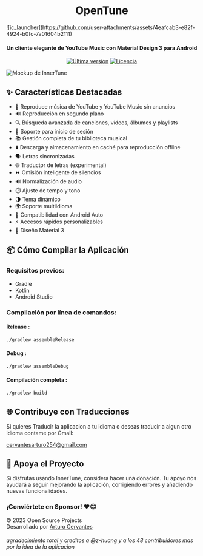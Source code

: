 <div align="center">
<h1>OpenTune</h1> 
</div>
![ic_launcher](https://github.com/user-attachments/assets/4eafcab3-e82f-4924-b0fc-7a01604b2111)


<div align="center">
 

  
  #### Un cliente elegante de YouTube Music con Material Design 3 para Android

  
  [![Última versión](https://img.shields.io/github/v/release/Arturo254/InnerTune?style=for-the-badge&logo=github&color=blue)](https://github.com/Arturo254/InnerTune/releases)
  [![Licencia](https://img.shields.io/github/license/Arturo254/InnerTune?style=for-the-badge&logo=gnu&color=green)](https://github.com/z-huang/InnerTune/blob/main/LICENSE)
</div>

![Mockup de InnerTune](https://github.com/user-attachments/assets/edcab771-a1ef-437a-81b1-f1c641b18bcf)

## ✨ Características Destacadas

- 🎵 Reproduce música de YouTube y YouTube Music sin anuncios
- 🔊 Reproducción en segundo plano
- 🔍 Búsqueda avanzada de canciones, vídeos, álbumes y playlists
- 🔑 Soporte para inicio de sesión
- 📚 Gestión completa de tu biblioteca musical
- ⬇️ Descarga y almacenamiento en caché para reproducción offline
- 🗣️ Letras sincronizadas
- 🌐 Traductor de letras (experimental)
- ⏩ Omisión inteligente de silencios
- 🔊 Normalización de audio
- ⏱️ Ajuste de tempo y tono
- 🌗 Tema dinámico
- 🌍 Soporte multiidioma
- 🚗 Compatibilidad con Android Auto
- ⚡ Accesos rápidos personalizables
- 💎 Diseño Material 3

## 📦 Cómo Compilar la Aplicación

### Requisitos previos:
- Gradle
- Kotlin
- Android Studio

### Compilación por línea de comandos:
#### Release :
```bash
./gradlew assembleRelease
```
#### Debug :
```bash
./gradlew assembleDebug
```
#### Compilación completa :
```bash
./gradlew build

```


## 🌐 Contribuye con Traducciones

Si quieres Traducir la aplicacion a tu idioma o deseas traducir a algun otro idioma contame por Gmail:

cervantesarturo254@gmail.com


## 💖 Apoya el Proyecto

Si disfrutas usando InnerTune, considera hacer una donación. Tu apoyo nos ayudará a seguir mejorando la aplicación, corrigiendo errores y añadiendo nuevas funcionalidades.

### ¡Conviértete en Sponsor! ❤️😊

© 2023 Open Source Projects  
Desarrollado por [Arturo Cervantes](https://www.paypal.com/paypalme/ArturoCervantes254)


###### agradecimiento total y creditos a @z-huang y a los 48 contribuidores mas por la idea de la aplicacion
